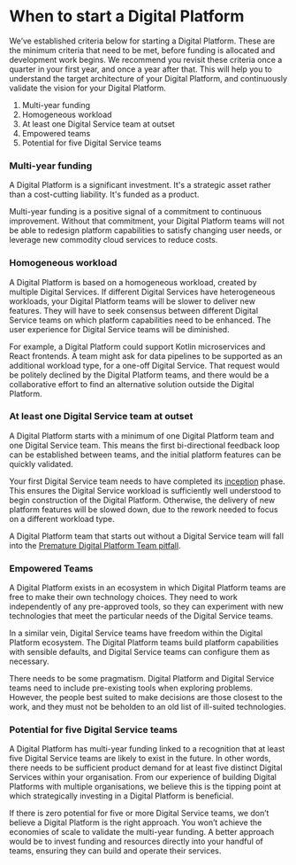 # When to start a Digital Platform

We’ve established criteria below for starting a Digital Platform. These are the minimum criteria that need to be met, before funding is allocated and development work begins. We recommend you revisit these criteria once a quarter in your first year, and once a year after that. This will help you to understand the target architecture of your Digital Platform, and continuously validate the vision for your Digital Platform.

1. Multi-year funding
2. Homogeneous workload
3. At least one Digital Service team at outset
4. Empowered teams
5. Potential for five Digital Service teams

### Multi-year funding

A Digital Platform is a significant investment. It's a strategic asset rather than a cost-cutting liability. It's funded as a product. 

Multi-year funding is a positive signal of a commitment to continuous improvement. Without that commitment, your Digital Platform teams will not be able to redesign platform capabilities to satisfy changing user needs, or leverage new commodity cloud services to reduce costs.

### Homogeneous workload

A Digital Platform is based on a homogeneous workload, created by multiple Digital Services. If different Digital Services have heterogeneous workloads, your Digital Platform teams will be slower to deliver new features. They will have to seek consensus between different Digital Service teams on which platform capabilities need to be enhanced. The user experience for Digital Service teams will be diminished.

For example, a Digital Platform could support Kotlin microservices and React frontends. A team might ask for data pipelines to be supported as an additional workload type, for a one-off Digital Service. That request would be politely declined by the Digital Platform teams, and there would be a collaborative effort to find an alternative solution outside the Digital Platform. 

### At least one Digital Service team at outset

A Digital Platform starts with a minimum of one Digital Platform team and one Digital Service team. This means the first bi-directional feedback loop can be established between teams, and the initial platform features can be quickly validated. 

Your first Digital Service team needs to have completed its [inception](https://inception.playbook.ee/) phase. This ensures the Digital Service workload is sufficiently well understood to begin construction of the Digital Platform. Otherwise, the delivery of new platform features will be slowed down, due to the rework needed to focus on a different workload type. 

A Digital Platform team that starts out without a Digital Service team will fall into the [Premature Digital Platform Team pitfall](https://digital-platform.playbook.ee/pitfalls/premature-digital-platform-team).

### Empowered Teams

A Digital Platform exists in an ecosystem in which Digital Platform teams are free to make their own technology choices. They need to work independently of any pre-approved tools, so they can experiment with new technologies that meet the particular needs of the Digital Service teams. 

In a similar vein, Digital Service teams have freedom within the Digital Platform ecosystem. The Digital Platform teams build platform capabilities with sensible defaults, and Digital Service teams can configure them as necessary. 

There needs to be some pragmatism. Digital Platform and Digital Service teams need to include pre-existing tools when exploring problems. However, the people best suited to make decisions are those closest to the work, and they must not be beholden to an old list of ill-suited technologies. 

### Potential for five Digital Service teams

A Digital Platform has multi-year funding linked to a recognition that at least five Digital Service teams are likely to exist in the future. In other words, there needs to be sufficient product demand for at least five distinct Digital Services within your organisation. From our experience of building Digital Platforms with multiple organisations, we believe this is the tipping point at which strategically investing in a Digital Platform is beneficial.

If there is zero potential for five or more Digital Service teams, we don’t believe a Digital Platform is the right approach. You won’t achieve the economies of scale to validate the multi-year funding. A better approach would be to invest funding and resources directly into your handful of teams, ensuring they can build and operate their services.

